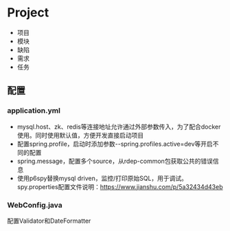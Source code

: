 # Project
- 项目
- 模块
- 缺陷
- 需求
- 任务

## 配置
### application.yml
- mysql.host、zk、redis等连接地址允许通过外部参数传入，为了配合docker使用。同时使用默认值，方便开发直接启动项目
- 配置spring.profile，启动时添加参数--spring.profiles.active=dev等开启不同的配置
- spring.message，配置多个source，从rdep-common包获取公共的错误信息
- 使用p6spy替换mysql driven，监控/打印原始SQL，用于调试。spy.properties配置文件说明：https://www.jianshu.com/p/5a32434d43eb

### WebConfig.java
配置Validator和DateFormatter
